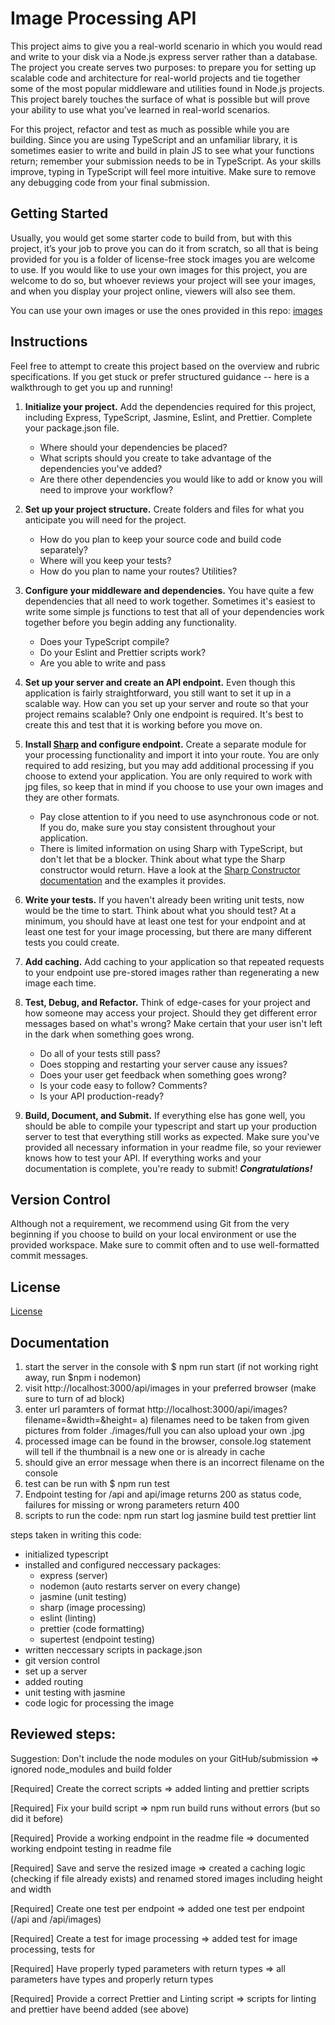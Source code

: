 # Image Processing API

This project aims to give you a real-world scenario in which you would read and write to your disk via a Node.js express server rather than a database. The project you create serves two purposes: to prepare you for setting up scalable code and architecture for real-world projects and tie together some of the most popular middleware and utilities found in Node.js projects. This project barely touches the surface of what is possible but will prove your ability to use what you’ve learned in real-world scenarios.

For this project, refactor and test as much as possible while you are building. Since you are using TypeScript and an unfamiliar library, it is sometimes easier to write and build in plain JS to see what your functions return; remember your submission needs to be in TypeScript. As your skills improve, typing in TypeScript will feel more intuitive. Make sure to remove any debugging code from your final submission.

## Getting Started

Usually, you would get some starter code to build from, but with this project, it’s your job to prove you can do it from scratch, so all that is being provided for you is a folder of license-free stock images you are welcome to use. If you would like to use your own images for this project, you are welcome to do so, but whoever reviews your project will see your images, and when you display your project online, viewers will also see them.

You can use your own images or use the ones provided in this repo: [images](images)

## Instructions

Feel free to attempt to create this project based on the overview and rubric specifications. If you get stuck or prefer structured guidance -- here is a walkthrough to get you up and running!

1. **Initialize your project.**
   Add the dependencies required for this project, including Express, TypeScript, Jasmine, Eslint, and Prettier. Complete your package.json file.
   - Where should your dependencies be placed?
   - What scripts should you create to take advantage of the dependencies you've added?
   - Are there other dependencies you would like to add or know you will need to improve your workflow?
2. **Set up your project structure.**
   Create folders and files for what you anticipate you will need for the project.
   - How do you plan to keep your source code and build code separately?
   - Where will you keep your tests?
   - How do you plan to name your routes? Utilities?
3. **Configure your middleware and dependencies.**
   You have quite a few dependencies that all need to work together. Sometimes it's easiest to write some simple js functions to test that all of your dependencies work together before you begin adding any functionality.

   - Does your TypeScript compile?
   - Do your Eslint and Prettier scripts work?
   - Are you able to write and pass

4. **Set up your server and create an API endpoint.** Even though this application is fairly straightforward, you still want to set it up in a scalable way. How can you set up your server and route so that your project remains scalable? Only one endpoint is required. It's best to create this and test that it is working before you move on.

5. **Install [Sharp](https://www.npmjs.com/package/sharp) and configure endpoint.**
   Create a separate module for your processing functionality and import it into your route. You are only required to add resizing, but you may add additional processing if you choose to extend your application. You are only required to work with jpg files, so keep that in mind if you choose to use your own images and they are other formats.
   - Pay close attention to if you need to use asynchronous code or not. If you do, make sure you stay consistent throughout your application.
   - There is limited information on using Sharp with TypeScript, but don't let that be a blocker. Think about what type the Sharp constructor would return. Have a look at the [Sharp Constructor documentation](https://sharp.pixelplumbing.com/api-constructor) and the examples it provides.
6. **Write your tests.**
   If you haven't already been writing unit tests, now would be the time to start. Think about what you should test? At a minimum, you should have at least one test for your endpoint and at least one test for your image processing, but there are many different tests you could create.
7. **Add caching.**
   Add caching to your application so that repeated requests to your endpoint use pre-stored images rather than regenerating a new image each time.
8. **Test, Debug, and Refactor.**
   Think of edge-cases for your project and how someone may access your project. Should they get different error messages based on what's wrong? Make certain that your user isn't left in the dark when something goes wrong.
   - Do all of your tests still pass?
   - Does stopping and restarting your server cause any issues?
   - Does your user get feedback when something goes wrong?
   - Is your code easy to follow? Comments?
   - Is your API production-ready?
9. **Build, Document, and Submit.**
   If everything else has gone well, you should be able to compile your typescript and start up your production server to test that everything still works as expected. Make sure you've provided all necessary information in your readme file, so your reviewer knows how to test your API. If everything works and your documentation is complete, you're ready to submit!
   **_Congratulations!_**

## Version Control

Although not a requirement, we recommend using Git from the very beginning if you choose to build on your local environment or use the provided workspace. Make sure to commit often and to use well-formatted commit messages.

## License

[License](LICENSE.txt)

## Documentation

1. start the server in the console with $ npm run start (if not working right away, run $npm i nodemon)
2. visit http://localhost:3000/api/images in your preferred browser (make sure to turn of ad block)
3. enter url paramters of format http://localhost:3000/api/images?filename=&width=&height=
    a) filenames need to be taken from given pictures from folder ./images/full you can also upload your own .jpg 
4. processed image can be found in the browser, console.log statement will tell if the thumbnail is a new one or is already in cache
5. should give an error message when there is an incorrect filename on the console
6. test can be run with $ npm run test 
7. Endpoint testing for /api and api/image returns 200 as status code, failures for missing or wrong parameters return 400
8. scripts to run the code:
npm run 
    start
    log
    jasmine
    build
    test
    prettier
    lint
  
steps taken in writing this code:

- initialized typescript
- installed and configured neccessary packages:
    - express (server)
    - nodemon (auto restarts server on every change)
    - jasmine (unit testing)
    - sharp (image processing)
    - eslint (linting)
    - prettier (code formatting)
    - supertest (endpoint testing)
- written neccessary scripts in package.json 
- git version control
- set up a server
- added routing 
- unit testing with jasmine
- code logic for processing the image

## Reviewed steps: 
Suggestion: Don't include the node modules on your GitHub/submission
   => ignored node_modules and build folder

[Required] Create the correct scripts 
   => added linting and prettier scripts

[Required] Fix your build script
   => npm run build runs without errors (but so did it before)

[Required] Provide a working endpoint in the readme file
   => documented working endpoint testing in readme file

[Required] Save and serve the resized image
   => created a caching logic (checking if file already exists) and renamed stored images including height and width

 [Required] Create one test per endpoint
   => added one test per endpoint (/api and /api/images)

[Required] Create a test for image processing
   => added test for image processing, tests for 

[Required] Have properly typed parameters with return types
   => all parameters have types and properly return types

[Required] Provide a correct Prettier and Linting script
   => scripts for linting and prettier have beend added (see above)


